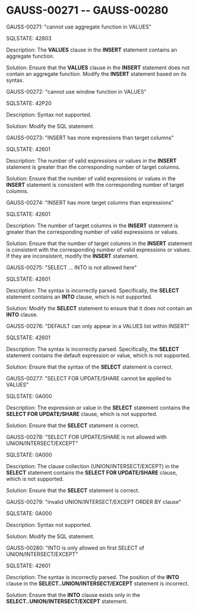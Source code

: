 # GAUSS-00271 -- GAUSS-00280<a name="EN-US_TOPIC_0302073516"></a>

GAUSS-00271: "cannot use aggregate function in VALUES"

SQLSTATE: 42803

Description: The  **VALUES**  clause in the  **INSERT**  statement contains an aggregate function.

Solution: Ensure that the  **VALUES**  clause in the  **INSERT**  statement does not contain an aggregate function. Modify the  **INSERT**  statement based on its syntax.

GAUSS-00272: "cannot use window function in VALUES"

SQLSTATE: 42P20

Description: Syntax not supported.

Solution: Modify the SQL statement.

GAUSS-00273: "INSERT has more expressions than target columns"

SQLSTATE: 42601

Description: The number of valid expressions or values in the  **INSERT**  statement is greater than the corresponding number of target columns.

Solution: Ensure that the number of valid expressions or values in the  **INSERT**  statement is consistent with the corresponding number of target columns.

GAUSS-00274: "INSERT has more target columns than expressions"

SQLSTATE: 42601

Description: The number of target columns in the  **INSERT**  statement is greater than the corresponding number of valid expressions or values.

Solution: Ensure that the number of target columns in the  **INSERT**  statement is consistent with the corresponding number of valid expressions or values. If they are inconsistent, modify the  **INSERT**  statement.

GAUSS-00275: "SELECT ... INTO is not allowed here"

SQLSTATE: 42601

Description: The syntax is incorrectly parsed. Specifically, the  **SELECT**  statement contains an  **INTO**  clause, which is not supported.

Solution: Modify the  **SELECT**  statement to ensure that it does not contain an  **INTO**  clause.

GAUSS-00276: "DEFAULT can only appear in a VALUES list within INSERT"

SQLSTATE: 42601

Description: The syntax is incorrectly parsed. Specifically, the  **SELECT**  statement contains the default expression or value, which is not supported.

Solution: Ensure that the syntax of the  **SELECT**  statement is correct.

GAUSS-00277: "SELECT FOR UPDATE/SHARE cannot be applied to VALUES"

SQLSTATE: 0A000

Description: The expression or value in the  **SELECT**  statement contains the  **SELECT FOR UPDATE/SHARE**  clause, which is not supported.

Solution: Ensure that the  **SELECT**  statement is correct.

GAUSS-00278: "SELECT FOR UPDATE/SHARE is not allowed with UNION/INTERSECT/EXCEPT"

SQLSTATE: 0A000

Description: The clause collection \(UNION/INTERSECT/EXCEPT\) in the  **SELECT**  statement contains the  **SELECT FOR UPDATE/SHARE**  clause, which is not supported.

Solution: Ensure that the  **SELECT**  statement is correct.

GAUSS-00279: "invalid UNION/INTERSECT/EXCEPT ORDER BY clause"

SQLSTATE: 0A000

Description: Syntax not supported.

Solution: Modify the SQL statement.

GAUSS-00280: "INTO is only allowed on first SELECT of UNION/INTERSECT/EXCEPT"

SQLSTATE: 42601

Description: The syntax is incorrectly parsed. The position of the  **INTO**  clause in the  **SELECT..UNION/INTERSECT/EXCEPT**  statement is incorrect.

Solution: Ensure that the  **INTO**  clause exists only in the  **SELECT..UNION/INTERSECT/EXCEPT**  statement.

